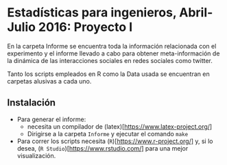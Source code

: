 # Estadísticas para ingenieros, Abril-Julio 2016: Proyecto I

En la carpeta Informe se encuentra toda la información relacionada con el experimento y el informe llevado a cabo para obtener meta-información de la dinámica de las interacciones sociales en redes sociales como twitter.

Tanto los scripts empleados en R como la Data usada se encuentran en carpetas alusivas a cada uno.

## Instalación

- Para generar el informe:
    - necesita un compilador de (latex)[https://www.latex-project.org/] 
    - Dirigirse a la carpeta `Informe` y ejecutar el comando `make`
- Para correr los scripts necesita (`R`)[https://www.r-project.org/] y, si lo desea, (`R Studio`)[https://www.rstudio.com/] para una mejor visualización. 


